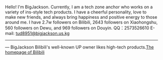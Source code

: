 Hello! I'm BigJackson.
Currently, I am a tech zone anchor who works on a variety of ins-style tech products.
I have a cheerful personality, love to make new friends, and always bring happiness and positive energy to those around me.
I have 2.7w followers on Bilibili, 2643 followers on Xiaohongshu, 560 followers on Dewu, and 969 followers on Douyin.
QQ：2573526610
E-mail: tud8951@bigjackson.us.kg

****
— BigJackson Bilibili's well-known UP owner likes high-tech products.[The homepage of Bilibili](https://b23.tv/F3Lr8Pu)
